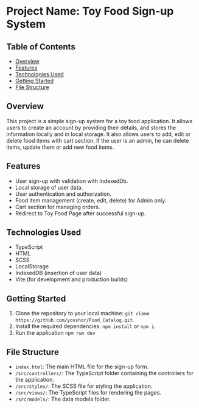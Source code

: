 # Project Name: Toy Food Sign-up System

## Table of Contents

* [Overview](#overview)
* [Features](#features)
* [Technologies Used](#technologies-used)
* [Getting Started](#getting-started)
* [File Structure](#file-structure)

## Overview

This project is a simple sign-up system for a toy food application. It allows users to create an account by providing their details, and stores the information locally and in local storage. It also allows users to add, edit or delete food items with cart section. If the user is an admin, he can delete items, update them or add new food items.

## Features

* User sign-up with validation with IndexedDb.
* Local storage of user data.
* User authentication and authorization.
* Food item management (create, edit, delete) for Admin only.
* Cart section for managing orders.
* Redirect to Toy Food Page after successful sign-up.

## Technologies Used
* TypeScript
* HTML
* SCSS
* LocalStorage
* IndexedDB (insertion of user data)
* Vite (for development and production builds)

## Getting Started
1. Clone the repository to your local machine: `git clone https://github.com/yosshor/Food_Catalog.git`.
2. Install the required dependencies. `npm install` or `npm i`.
3. Run the application `npm run dev`


## File Structure

* `index.html`: The main HTML file for the sign-up form.
* `/src/controllers/`: The TypeScript folder containing the controllers for the application.
* `/src/styles/`: The SCSS file for styling the application.
* `/src/views/`:  The TypeScript files for rendering the pages.
* `/src/models/`:  The data models folder.

